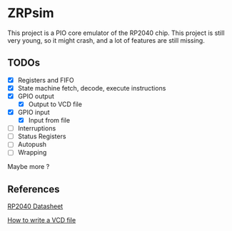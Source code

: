 
# ZRPsim

This project is a PIO core emulator of the RP2040 chip.
This project is still very young, so it might crash, and a lot of features are still missing.

## TODOs

- [x]  Registers and FIFO
- [x]  State machine fetch, decode, execute instructions
- [x]  GPIO output
    + [x] Output to VCD file
- [x]  GPIO input
    + [x]  Input from file
- [ ] Interruptions
- [ ] Status Registers
- [ ] Autopush
- [ ] Wrapping

Maybe more ?

## References

[RP2040 Datasheet](https://datasheets.raspberrypi.com/rp2040/rp2040-datasheet.pdf)

[How to write a VCD file](https://zipcpu.com/blog/2017/07/31/vcd.html)

